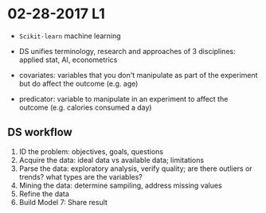 # 02-28-2017 L1

- `Scikit-learn` machine learning
- DS unifies terminology, research and approaches of 3 disciplines: applied stat, AI, econometrics

- covariates: variables that you don't manipulate as part of the experiment but do affect the outcome (e.g. age)
- predicator: variable to manipulate in an experiment to affect the outcome (e.g. calories consumed a day)

## DS workflow

1. ID the problem: objectives, goals, questions 
2. Acquire the data: ideal data vs available data; limitations
3. Parse the data: exploratory analysis, verify quality; are there outliers or trends? what types are the variables?
4. Mining the data: determine sampiling, address missing values
5. Refine the data
6. Build Model
7: Share result

